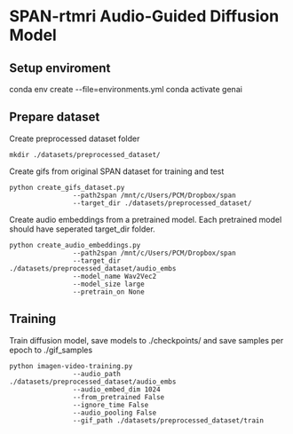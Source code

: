 # SPAN-rtmri Audio-Guided Diffusion Model

## Setup enviroment
conda env create --file=environments.yml
conda activate genai

## Prepare dataset
Create preprocessed dataset folder
```
mkdir ./datasets/preprocessed_dataset/
```
Create gifs from original SPAN dataset for training and test
```
python create_gifs_dataset.py
                --path2span /mnt/c/Users/PCM/Dropbox/span
                --target_dir ./datasets/preprocessed_dataset/
```
Create audio embeddings from a pretrained model. Each pretrained model should have seperated target_dir folder.
```
python create_audio_embeddings.py
                --path2span /mnt/c/Users/PCM/Dropbox/span
                --target_dir ./datasets/preprocessed_dataset/audio_embs
                --model_name Wav2Vec2
                --model_size large
                --pretrain_on None
```

## Training
Train diffusion model, save models to ./checkpoints/ and save samples per epoch to ./gif_samples
```
python imagen-video-training.py 
                --audio_path ./datasets/preprocessed_dataset/audio_embs 
                --audio_embed_dim 1024
                --from_pretrained False
                --ignore_time False
                --audio_pooling False
                --gif_path ./datasets/preprocessed_dataset/train
```